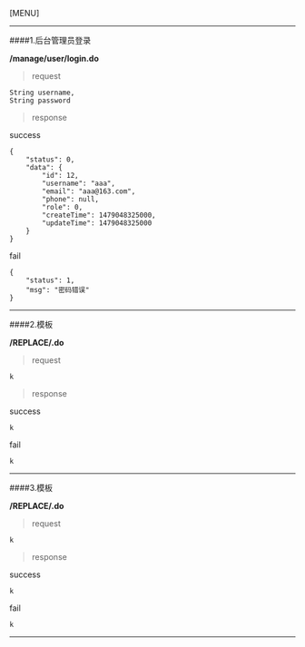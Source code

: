 [MENU]

------

####1.后台管理员登录

**/manage/user/login.do**


> request

```
String username,
String password
```

> response

success

```
{
    "status": 0,
    "data": {
        "id": 12,
        "username": "aaa",
        "email": "aaa@163.com",
        "phone": null,
        "role": 0,
        "createTime": 1479048325000,
        "updateTime": 1479048325000
    }
}
```

fail
```
{
    "status": 1,
    "msg": "密码错误"
}
```

------

####2.模板

**/REPLACE/.do**

> request

```
k
```

> response

success

```
k
```

fail
```
k
```

------

####3.模板

**/REPLACE/.do**

> request

```
k
```

> response

success

```
k
```

fail
```
k
```

------